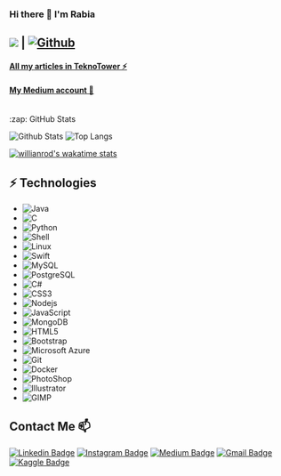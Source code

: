 ### Hi there 👋 I'm Rabia
<!--
**rabiayilmazz/rabiayilmazz** is a ✨ _special_ ✨ repository because its `README.md` (this file) appears on your GitHub profile.

Here are some ideas to get you started:

- 🔭 I’m currently working on ...
- 🌱 I’m currently learning ...
- 👯 I’m looking to collaborate on ...
- 🤔 I’m looking for help with ...
- 💬 Ask me about ...
- 📫 How to reach me: ...
- 😄 Pronouns: ...
- ⚡ Fun fact: ...
-->

## ![](https://visitor-badge.laobi.icu/badge?page_id=rabiayilmazz_rabiayilmazz) **|** [![Github](https://img.shields.io/github/followers/rabiayilmazz?label=Follow&style=social)](https://github.com/rabiayilmazz)

#### [All my articles in TeknoTower ⚡](https://teknotower.com/author/rabia-yilmaz-yazilim-muhendisi/)
#### [My Medium account 💬](https://rabiayilmazz.medium.com/)

<br />

<summary>:zap: GitHub Stats</summary>

![Github Stats](https://github-readme-stats.vercel.app/api?username=rabiayilmazz&count_private=true&show_icons=true&include_all_commits=true&bg_color=30,e96443,904e95&title_color=fff&text_color=fff)
![Top Langs](https://github-readme-stats.vercel.app/api/top-langs/?username=rabiayilmazz&hide=TeX&layout=compact&bg_color=30,e96443,904e95&title_color=fff&text_color=fff)

[![willianrod's wakatime stats](https://github-readme-stats.vercel.app/api/wakatime?username=rabiayilmazz&bg_color=30,e96443,904e95&title_color=fff&text_color=fff)](https://wakatime.com/@rabiayilmazz)

## ⚡ Technologies

*  ![Java](https://img.shields.io/badge/-Java-black?style=flat-square&logo=java)
*  ![C](https://img.shields.io/badge/-C-black?style=flat-square&logo=c)
*  ![Python](https://img.shields.io/badge/-Python-black?style=flat-square&logo=python)
*  ![Shell](https://img.shields.io/badge/-Shell-black?style=flat-square&logo=shell)
*  ![Linux](https://img.shields.io/badge/-Linux-black?style=flat-square&logo=linux)
*  ![Swift](https://img.shields.io/badge/-Swift-black?style=flat-square&logo=swift)
*  ![MySQL](https://img.shields.io/badge/-MySQL-black?style=flat-square&logo=mysql)
*  ![PostgreSQL](https://img.shields.io/badge/-PostgreSQL-black?style=flat-square&logo=postgresql)
*  ![C#](https://img.shields.io/badge/-CSharp-black?style=flat-square&logo=csharp)
*  ![CSS3](https://img.shields.io/badge/-CSS3-black?style=flat-square&logoColor=CSS3)
*  ![Nodejs](https://img.shields.io/badge/-Nodejs-black?style=flat-square&logo=Node.js)
*  ![JavaScript](https://img.shields.io/badge/-JavaScript-black?style=flat-square&logo=javascript)
*  ![MongoDB](https://img.shields.io/badge/-MongoDB-black?style=flat-square&logo=mongodb)
*  ![HTML5](https://img.shields.io/badge/-HTML5-black?style=flat-square&logo=html5&logoColor=white)
*  ![Bootstrap](https://img.shields.io/badge/-Bootstrap-black?style=flat-square&logo=bootstrap)
*  ![Microsoft Azure](https://img.shields.io/badge/Microsoft%20Azure-black?style=flat-square&logo=microsoft-azure)
*  ![Git](https://img.shields.io/badge/-Git-black?style=flat-square&logo=git)
*  ![Docker](https://img.shields.io/badge/-Docker-black?style=flat-square&logo=docker)
*  ![PhotoShop](https://img.shields.io/badge/-PhotoShop-black?style=flat-square&logo=photoshop)
*  ![Illustrator](https://img.shields.io/badge/-Illustrator-black?style=flat-square&logo=ıllustrator)
*  ![GIMP](https://img.shields.io/badge/-GIMP-black?style=flat-square&logo=gimp)

## Contact Me 📫

[![Linkedin Badge](https://img.shields.io/badge/-rabiayilmazz-blue?style=flat-square&logo=Linkedin&logoColor=white&link=https://www.linkedin.com/in/rabiayilmazz/)](https://www.linkedin.com/in/rabiayilmazz/)
[![Instagram Badge](https://img.shields.io/badge/-rrbylmzz-purple?style=flat-square&logo=instagram&logoColor=white&link=https://instagram.com/rrbylmzz/)](https://instagram.com/rrbylmzz)
[![Medium Badge](https://img.shields.io/badge/-@rabiayilmazz-03a57a?style=flat-square&labelColor=000000&logo=Medium&link=https://medium.com/@rabiayilmazz/)](https://medium.com/@rabiayilmazz)
[![Gmail Badge](https://img.shields.io/badge/-yyilmazrabiaa@gmail.com-c14438?style=flat-square&logo=Gmail&logoColor=white&link=mailto:yyilmazzrabiaa@gmail.com)](mailto:yyilmazrabiaa@gmail.com)
[![Kaggle Badge](https://img.shields.io/badge/-rabiayilmazz-blue?style=flat-square&logo=kaggle&logoColor=white&link=https://kaggle.com/rabiayilmazz/)](https://kaggle.com/rabiayilmazz)

<!--

![React](https://img.shields.io/badge/-React-black?style=flat-square&logo=react)
![C++](https://img.shields.io/badge/-C++-00599C?style=flat-square&logo=c)
![TypeScript](https://img.shields.io/badge/-TypeScript-007ACC?style=flat-square&logo=typescript)
![Redis](https://img.shields.io/badge/-Redis-black?style=flat-square&logo=Redis)
![ElasticSearch](https://img.shields.io/badge/-ElasticSearch-005571?style=flat-square&logo=elasticsearch)
![GraphQL](https://img.shields.io/badge/-GraphQL-E10098?style=flat-square&logo=graphql)
![Apollo GraphQL](https://img.shields.io/badge/-Apollo%20GraphQL-311C87?style=flat-square&logo=apollo-graphql)
![DigitalOcean](https://img.shields.io/badge/-Digital%20Ocean-darkblue?style=flat-square&logo=digitalocean)
![Amazon AWS](https://img.shields.io/badge/Amazon%20AWS-232F3E?style=flat-square&logo=amazon-aws)
![Angular](https://img.shields.io/badge/-Angular-black?style=flat-square&logo=angular)
## Fancy seeing you here! <img src="https://raw.githubusercontent.com/aemmadi/aemmadi/master/wave.gif" width="30px">
I am Anirudh Emmadi, people call me Ani, currently pursuing my bachelor's degree majoring in computer science from [The Univesity of Texas at Dallas](https://utdallas.edu/). I am a tech enthusiast & an open-source advocate. I am always open to collaborating on projects and innovative/disruptive ideas. Find out more about me & feel free to connect with me here: 
![Rabia's GitHub stats](https://github-readme-stats.vercel.app/api?username=rabiayilmazz&bg_color=30,e96443,904e95&title_color=fff&text_color=fff)

[![Youtube Badge](https://img.shields.io/badge/-rabiayilmazz-darkred?style=flat-square&logo=youtube&logoColor=white&link=https://www.youtube.com/channel/UCqyqtDl-qhb8-g1_9k7BOfQ)](https://www.youtube.com/channel/UCqyqtDl-qhb8-g1_9k7BOfQ)

[![Facebook Badge](https://img.shields.io/badge/-rabiayilmazz-blue?style=flat-square&logo=Facebook&logoColor=white&link=https://www.facebook.com/rabia.yilmaz.72242/)](https://www.facebook.com/rabia.yilmaz.72242)
[![Twitter Badge](https://img.shields.io/badge/-rrbylmzz-purple?style=flat-square&logo=twitter&logoColor=white&link=https://twitter.com/rbylmzzz/)](https://twitter.com/rbylmzzz)
-->
